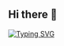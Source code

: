 ## Hi there 👋

[![Typing SVG](https://readme-typing-svg.demolab.com?font=Oswald&size=40&duration=4000&pause=1800&color=3D86F7&background=8EFFAD00&vCenter=true&width=435&lines=%3Cscript%3Ealert(%22SrPatoMan%22)%3C%2Fscript%3E)](https://git.io/typing-svg)
